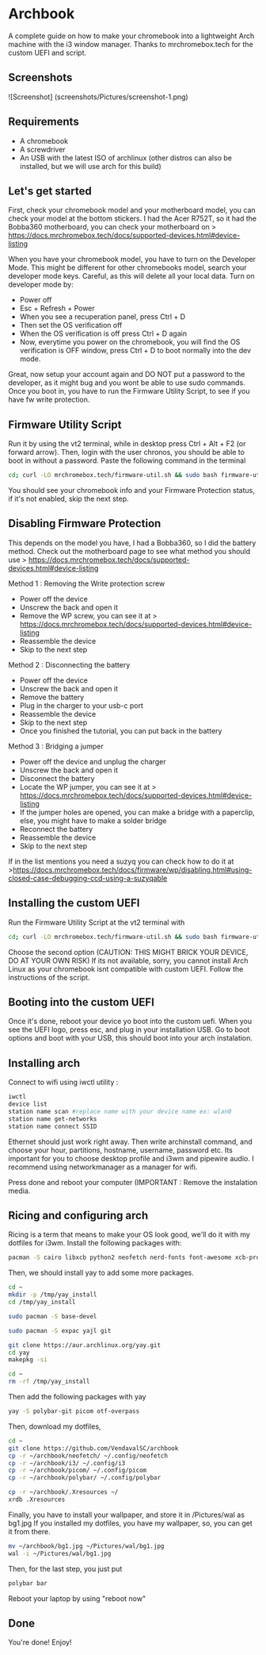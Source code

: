 # Archbook
A complete guide on how to make your chromebook into a lightweight Arch machine with the i3 window manager.
Thanks to mrchromebox.tech for the custom UEFI and script.

## Screenshots

![Screenshot] (screenshots/Pictures/screenshot-1.png)

## Requirements
- A chromebook
- A screwdriver
- An USB with the latest ISO of archlinux (other distros can also be installed, but we will use arch for this build)

## Let's get started

First, check your chromebook model and your motherboard model, you can check your model at the bottom stickers.
I had the Acer R752T, so it had the Bobba360 motherboard, you can check your motherboard on > https://docs.mrchromebox.tech/docs/supported-devices.html#device-listing

When you have your chromebook model, you have to turn on the Developer Mode. This might be different for other chromebooks model, search your developer mode keys. 
Careful, as this will delete all your local data. Turn on developer mode by:
- Power off
- Esc + Refresh + Power
- When you see a recuperation panel, press Ctrl + D
- Then set the OS verification off
- When the OS verification is off press Ctrl + D again
- Now, everytime you power on the chromebook, you will find the OS verification is OFF window, press Ctrl + D to boot normally into the dev mode.

Great, now setup your account again and DO NOT put a password to the developer, as it might bug and you wont be able to use sudo commands.
Once you boot in, you have to run the Firmware Utility Script, to see if you have fw write protection.

## Firmware Utility Script

Run it by using the vt2 terminal, while in desktop press Ctrl + Alt + F2 (or forward arrow).
Then, login with the user chronos, you should be able to boot in without a password.
Paste the following command in the terminal 
```bash
cd; curl -LO mrchromebox.tech/firmware-util.sh && sudo bash firmware-util.sh
```

You should see your chromebook info and your Firmware Protection status, if it's not enabled, skip the next step.
## Disabling Firmware Protection

This depends on the model you have, I had a Bobba360, so I did the battery method. Check out the motherboard page to see what method you should use > https://docs.mrchromebox.tech/docs/supported-devices.html#device-listing

Method 1 : Removing the Write protection screw
- Power off the device
- Unscrew the back and open it
- Remove the WP screw, you can see it at > https://docs.mrchromebox.tech/docs/supported-devices.html#device-listing
- Reassemble the device
- Skip to the next step

Method 2 : Disconnecting the battery
- Power off the device
- Unscrew the back and open it
- Remove the battery
- Plug in the charger to your usb-c port
- Reassemble the device
- Skip to the next step
- Once you finished the tutorial, you can put back in the battery

Method 3 : Bridging a jumper
- Power off the device and unplug the charger
- Unscrew the back and open it
- Disconnect the battery
- Locate the WP jumper, you can see it at > https://docs.mrchromebox.tech/docs/supported-devices.html#device-listing
- If the jumper holes are opened, you can make a bridge with a paperclip, else, you might have to make a solder bridge
- Reconnect the battery
- Reassemble the device
- Skip to the next step

If in the list mentions you need a suzyq you can check how to do it at >https://docs.mrchromebox.tech/docs/firmware/wp/disabling.html#using-closed-case-debugging-ccd-using-a-suzyqable

## Installing the custom UEFI
Run the Firmware Utility Script at the vt2 terminal with
```bash
cd; curl -LO mrchromebox.tech/firmware-util.sh && sudo bash firmware-util.sh
```
Choose the second option (CAUTION: THIS MIGHT BRICK YOUR DEVICE, DO AT YOUR OWN RISK)
If its not available, sorry, you cannot install Arch Linux as your chromebook isnt compatible with custom UEFI.
Follow the instructions of the script.

## Booting into the custom UEFI
Once it's done, reboot your device yo boot into the custom uefi. When you see the UEFI logo, press esc, and plug in your installation USB. Go to boot options and boot with your USB, this should boot into your arch instalation.

## Installing arch

Connect to wifi using iwctl utility : 

```bash
iwctl
device list
station name scan #replace name with your device name ex: wlan0
station name get-networks
station name connect SSID
```
Ethernet should just work right away.
Then write archinstall command, and choose your hour, partitions, hostname, username, password etc.
Its important for you to choose desktop profile and i3wm and pipewire audio. I recommend using networkmanager as a manager for wifi.

Press done and reboot your computer (IMPORTANT : Remove the instalation media.

## Ricing and configuring arch
Ricing is a term that means to make your OS look good, we'll do it with my dotfiles for i3wm.
Install the following packages with:

```bash
pacman -S cairo libxcb python2 neofetch nerd-fonts font-awesome xcb-proto xcb-util-image xcb-util-wm xcb-util-xrm jsoncpp i3-gaps dmenu ranger vim rxvt-unicode feh imagemagick python-pip python-pywal w3m
```
Then, we should install yay to add some more packages.
```bash
cd ~
mkdir -p /tmp/yay_install
cd /tmp/yay_install

sudo pacman -S base-devel

sudo pacman -S expac yajl git

git clone https://aur.archlinux.org/yay.git
cd yay
makepkg -si

cd ~
rm -rf /tmp/yay_install
```

Then add the following packages with yay
```bash
yay -S polybar-git picom otf-overpass
```
Then, download my dotfiles, 

```bash
cd ~
git clone https://github.com/VendavalSC/archbook
cp -r ~/archbook/neofetch/ ~/.config/neofetch
cp -r ~/archbook/i3/ ~/.config/i3
cp -r ~/archbook/picom/ ~/.config/picom
cp -r ~/archbook/polybar/ ~/.config/polybar

cp -r ~/archbook/.Xresources ~/
xrdb .Xresources
```

Finally, you have to install your wallpaper, and store it in /Pictures/wal as bg1.jpg
If you installed my dotfiles, you have my wallpaper, so, you can get it from there.
```bash
mv ~/archbook/bg1.jpg ~/Pictures/wal/bg1.jpg
wal -i ~/Pictures/wal/bg1.jpg
```

Then, for the last step, you just put
```bash
polybar bar
```

Reboot your laptop by using "reboot now"

## Done
You're done! Enjoy!



